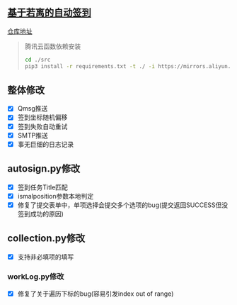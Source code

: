 ## [基于若离的自动签到](https://github.com/ZimoLoveShuang/auto-submit/tree/ruoli)

[仓库地址](https://github.com/IceTiki/ruoli-sign-optimization)

> 腾讯云函数依赖安装
>
> ```bash
> cd ./src
> pip3 install -r requirements.txt -t ./ -i https://mirrors.aliyun.com/pypi/simple
> ```

## 整体修改

- [x] Qmsg推送
- [x] 签到坐标随机偏移
- [x] 签到失败自动重试
- [x] SMTP推送
- [x] 事无巨细的日志记录

## autosign.py修改

- [x] 签到任务Title匹配
- [x] ismalposition参数本地判定
- [x] 修复了提交表单中，单项选择会提交多个选项的bug(提交返回SUCCESS但没签到成功的原因)

## collection.py修改

- [x] 支持非必填项的填写

### workLog.py修改

- [x] 修复了关于遍历下标的bug(容易引发index out of range)

